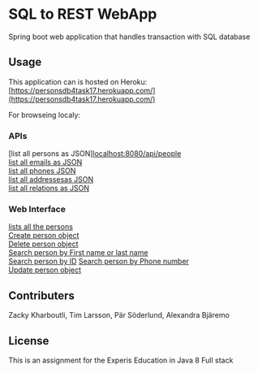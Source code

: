 # SQL to REST WebApp

Spring boot web application that handles transaction with SQL database

## Usage

This application can is hosted on Heroku:[https://personsdb4task17.herokuapp.com/](https://personsdb4task17.herokuapp.com/)  

For browseing localy:
### APIs
[list all persons as JSON]<localhost:8080/api/people>
[]()             
[list all emails as JSON](localhost:8080/api/emails)    
[list all phones JSON](localhost:8080/api/phones)  
[list all addressesas JSON](localhost:8080/api/addressesas )     
[list all relations as JSON](localhost:8080/api/relations )    

### Web Interface
[lists all the persons ](localhost:8080/person)             
[Create person object](localhost:8080/create)    
[Delete person object](localhost:8080/delete)             
[Search person by First name or last name](localhost:8080/person/name/billy)             
[Search person by ID](localhost:8080/person/id/1) 
[Search person by Phone number](localhost:8080/person/number/23456)     
[Update person object](localhost:8080/person/update/)             

                    
 
## Contributers
Zacky Kharboutli, Tim Larsson, Pär Söderlund, Alexandra Bjäremo



## License
This is an assignment for the Experis Education in Java 8 Full stack
